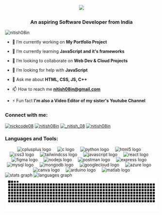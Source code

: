 <h1 align="center">
  <img src="https://readme-typing-svg.demolab.com?font=Kanit&weight=600&size=33&pause=1000&color=4F45F7&center=true&vCenter=true&random=false&width=435&lines=Hi+👋,+There;+I'm+Nitish+Kumar+Mahto;"/>
</h1>

<h3 align="center">An aspiring Software Developer from India</h3>

<p align="left"> <img src="https://komarev.com/ghpvc/?username=nitish08in&label=Profile%20views&color=0e75b6&style=flat" alt="nitish08in" /> </p>

- 🔭 I’m currently working on **My Portfolio Project**

- 🌱 I’m currently learning **JavaScript and it's frameworks**

- 👯 I’m looking to collaborate on **Web Dev & Cloud Projects**

- 🤝 I’m looking for help with **JavaScript**

- 💬 Ask me about **HTML, CSS, JS, C++**

- 📫 How to reach me **nitish08in@gmail.com**

- ⚡ Fun fact **I'm also a Video Editor of my sister's Youtube Channel**

<h3 align="left">Connect with me:</h3>
<p align="left">
<a href="https://twitter.com/nickcode08" target="blank"><img align="center" src="https://raw.githubusercontent.com/rahuldkjain/github-profile-readme-generator/master/src/images/icons/Social/twitter.svg" alt="nickcode08" height="30" width="40" /></a>
<a href="https://linkedin.com/in/nitish08in" target="blank"><img align="center" src="https://raw.githubusercontent.com/rahuldkjain/github-profile-readme-generator/master/src/images/icons/Social/linked-in-alt.svg" alt="nitish08in" height="30" width="40" /></a>
<a href="https://instagram.com/_nitish_08" target="blank"><img align="center" src="https://raw.githubusercontent.com/rahuldkjain/github-profile-readme-generator/master/src/images/icons/Social/instagram.svg" alt="_nitish_08" height="30" width="40" /></a>
<a href="https://discord.gg/nitish08in" target="blank"><img align="center" src="https://raw.githubusercontent.com/rahuldkjain/github-profile-readme-generator/master/src/images/icons/Social/discord.svg" alt="nitish08in" height="30" width="40" /></a>
</p>

<h3 align="left">Languages and Tools:</h3>
<div align="center">
  <img src="https://skillicons.dev/icons?i=cpp" height="40" alt="cplusplus logo"  />
  <img width="12" />
  <img src="https://skillicons.dev/icons?i=c" height="40" alt="c logo"  />
  <img width="12" />
  <img src="https://skillicons.dev/icons?i=py" height="40" alt="python logo"  />
  <img width="12" />
  <img src="https://skillicons.dev/icons?i=html" height="40" alt="html5 logo"  />
  <img width="12" />
  <img src="https://skillicons.dev/icons?i=css" height="40" alt="css3 logo"  />
  <img width="12" />
  <img src="https://skillicons.dev/icons?i=tailwind" height="40" alt="tailwindcss logo"  />
  <img width="12" />
  <img src="https://skillicons.dev/icons?i=js" height="40" alt="javascript logo"  />
  <img width="12" />
  <img src="https://cdn.jsdelivr.net/gh/devicons/devicon/icons/react/react-original.svg" height="40" alt="react logo"  />
  <img width="12" />
  <img src="https://skillicons.dev/icons?i=figma" height="40" alt="figma logo"  />
  <img width="12" />
  <img src="https://skillicons.dev/icons?i=nodejs" height="40" alt="nodejs logo"  />
  <img width="12" />
  <img src="https://skillicons.dev/icons?i=postman" height="40" alt="postman logo"  />
  <img width="12" />
  <img src="https://skillicons.dev/icons?i=express" height="40" alt="express logo"  />
  <img width="12" />
  <img src="https://skillicons.dev/icons?i=mysql" height="40" alt="mysql logo"  />
  <img width="12" />
  <img src="https://skillicons.dev/icons?i=mongodb" height="40" alt="mongodb logo"  />
  <img width="12" />
  <img src="https://skillicons.dev/icons?i=gcp" height="40" alt="googlecloud logo"  />
  <img width="12" />
  <img src="https://skillicons.dev/icons?i=azure" height="40" alt="azure logo"  />
  <img width="12" />
  <img src="https://cdn.simpleicons.org/canva/00C4CC" height="40" alt="canva logo"  />
  <img width="12" />
  <img src="https://skillicons.dev/icons?i=arduino" height="40" alt="arduino logo"  />
  <img width="12" />
  <img src="https://skillicons.dev/icons?i=matlab" height="40" alt="matlab logo"  />
</div>

<div align="left">
  <img src="https://github-readme-stats.vercel.app/api?username=Nitish08in&hide_title=false&hide_rank=false&show_icons=true&include_all_commits=true&count_private=true&disable_animations=false&theme=gotham&locale=en&hide_border=false&order=1" height="160" alt="stats graph"  />
  <img src="https://github-readme-stats.vercel.app/api/top-langs?username=Nitish08in&locale=en&hide_title=false&layout=compact&card_width=320&langs_count=5&theme=gotham&hide_border=false&order=2" height="160" alt="languages graph"  />
</div>

<img src="https://raw.githubusercontent.com/Nitish08in/Nitish08in/output/snake.svg" alt="Snake animation" />


